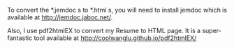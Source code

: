 To convert the *.jemdoc s to *.html s, you will need to install jemdoc which is available at http://jemdoc.jaboc.net/.

Also, I use pdf2htmlEX to convert my Resume to HTML page. It is a super-fantastic tool available at http://coolwanglu.github.io/pdf2htmlEX/